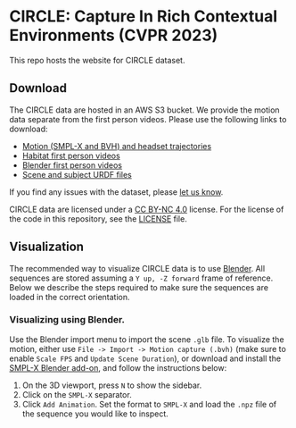 # CIRCLE: Capture In Rich Contextual Environments (CVPR 2023)

This repo hosts the website for CIRCLE dataset.

## Download

The CIRCLE data are hosted in an AWS S3 bucket. We provide the motion data separate from the first person videos. Please use the following links to download:

* [Motion (SMPL-X and BVH) and headset trajectories](https://circledataset.s3.us-west-2.amazonaws.com/release/CIRCLE_movement.zip)
* [Habitat first person videos](https://circledataset.s3.us-west-2.amazonaws.com/release/CIRCLE_habitat_videos.zip)
* [Blender first person videos](https://circledataset.s3.us-west-2.amazonaws.com/release/CIRCLE_blender_videos.zip)
* [Scene and subject URDF files](https://circledataset.s3.us-west-2.amazonaws.com/release/CIRCLE_assets.zip)

If you find any issues with the dataset, please [let us know](https://github.com/Stanford-TML/circle_dataset/issues/new).

CIRCLE data are licensed under a [CC BY-NC 4.0](https://creativecommons.org/licenses/by-nc/4.0/) license. For the license of the code in this repository, see the [LICENSE](https://github.com/Stanford-TML/circle_dataset/blob/main/LICENSE) file.

## Visualization

The recommended way to visualize CIRCLE data is to use [Blender](https://www.blender.org/). All sequences are stored assuming a `Y up, -Z forward` frame of reference. Below we describe the steps required to make sure the sequences are loaded in the correct orientation.

### Visualizing using Blender.

Use the Blender import menu to import the scene `.glb` file. To visualize the motion, either use `File -> Import -> Motion capture (.bvh)` (make sure to enable `Scale FPS` and `Update Scene Duration`), or download and install the [SMPL-X Blender add-on](https://gitlab.tuebingen.mpg.de/jtesch/smplx_blender_addon), and follow the instructions below:

1. On the 3D viewport, press `N` to show the sidebar.
2. Click on the `SMPL-X` separator.
1. Click `Add Animation`. Set the format to `SMPL-X` and load the `.npz` file of the sequence you would like to inspect.
